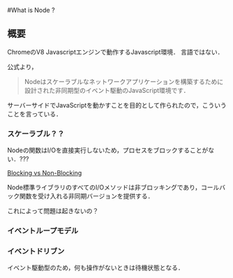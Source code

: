 #What is Node ?
## 概要
ChromeのV8 Javascriptエンジンで動作するJavascript環境．
言語ではない．

公式より，

> Nodeはスケーラブルなネットワークアプリケーションを構築するために設計された非同期型のイベント駆動のJavaScript環境です．

サーバーサイドでJavaScriptを動かすことを目的として作られたので，こういうことを言っている．

### スケーラブル？？

Nodeの関数はI/Oを直接実行しないため，プロセスをブロックすることがない．???

[Blocking vs Non-Blocking](https://nodejs.org/en/docs/guides/blocking-vs-non-blocking/)

Node標準ライブラリのすべてのI/Oメソッドは非ブロッキングであり，コールバック関数を受け入れる非同期バージョンを提供する．

これによって問題は起きないの？



### イベントループモデル



### イベントドリブン

イベント駆動型のため，何も操作がないときは待機状態となる．